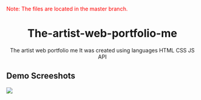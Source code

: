 <p style="color:red;">Note: The files are located in the master branch.</p>

<h1 align="center">The-artist-web-portfolio-me</h1>
<p align="center">The artist web portfolio me It was created using languages HTML CSS JS API</p>

<h2>Demo Screeshots</h2>
<img src="https://github.com/the-artist-web/The-artist-web-portfolio-me/assets/162612001/e1a79262-cfbc-41bd-9f85-f18bfc663cf8">
